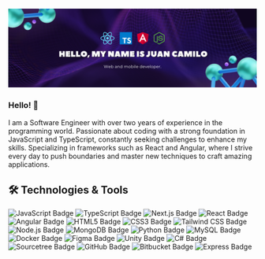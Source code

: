 ![](https://github.com/catomas/catomas/blob/main/Githubbanner.png)

### Hello! 👋
I am a Software Engineer with over two years of experience in the programming world. Passionate about coding with a strong foundation in JavaScript and TypeScript, constantly seeking challenges to enhance my skills. Specializing in frameworks such as React and Angular, where I strive every day to push boundaries and master new techniques to craft amazing applications.

## 🛠️ Technologies & Tools
![JavaScript Badge](https://img.shields.io/badge/JavaScript-F7DF1E?logo=javascript&logoColor=000&style=flat)
![TypeScript Badge](https://img.shields.io/badge/TypeScript-3178C6?logo=typescript&logoColor=fff&style=flat)
![Next.js Badge](https://img.shields.io/badge/Next.js-000?logo=nextdotjs&logoColor=fff&style=flat)
![React Badge](https://img.shields.io/badge/React-61DAFB?logo=react&logoColor=000&style=flat)
![Angular Badge](https://img.shields.io/badge/Angular-0F0F11?logo=angular&logoColor=fff&style=flat)
![HTML5 Badge](https://img.shields.io/badge/HTML5-E34F26?logo=html5&logoColor=fff&style=flat)
![CSS3 Badge](https://img.shields.io/badge/CSS3-1572B6?logo=css3&logoColor=fff&style=flat)
![Tailwind CSS Badge](https://img.shields.io/badge/Tailwind%20CSS-06B6D4?logo=tailwindcss&logoColor=fff&style=flat)
![Node.js Badge](https://img.shields.io/badge/Node.js-393?logo=nodedotjs&logoColor=fff&style=flat)
![MongoDB Badge](https://img.shields.io/badge/MongoDB-47A248?logo=mongodb&logoColor=fff&style=flat)
![Python Badge](https://img.shields.io/badge/Python-3776AB?logo=python&logoColor=fff&style=flat)
![MySQL Badge](https://img.shields.io/badge/MySQL-4479A1?logo=mysql&logoColor=fff&style=flat)
![Docker Badge](https://img.shields.io/badge/Docker-2496ED?logo=docker&logoColor=fff&style=flat)
![Figma Badge](https://img.shields.io/badge/Figma-F24E1E?logo=figma&logoColor=fff&style=flat)
![Unity Badge](https://img.shields.io/badge/Unity-000?logo=unity&logoColor=fff&style=flat)
![C# Badge](https://img.shields.io/badge/C%23-512BD4?logo=csharp&logoColor=fff&style=flat)
![Sourcetree Badge](https://img.shields.io/badge/Sourcetree-0052CC?logo=sourcetree&logoColor=fff&style=flat)
![GitHub Badge](https://img.shields.io/badge/GitHub-181717?logo=github&logoColor=fff&style=flat)
![Bitbucket Badge](https://img.shields.io/badge/Bitbucket-0052CC?logo=bitbucket&logoColor=fff&style=flat)
![Express Badge](https://img.shields.io/badge/Express-000?logo=express&logoColor=fff&style=flat)


<!--
**catomas/catomas** is a ✨ _special_ ✨ repository because its `README.md` (this file) appears on your GitHub profile.

Here are some ideas to get you started:

- 🔭 I’m currently working on ...
- 🌱 I’m currently learning ...
- 👯 I’m looking to collaborate on ...
- 🤔 I’m looking for help with ...
- 💬 Ask me about ...
- 📫 How to reach me: ...
- 😄 Pronouns: ...
- ⚡ Fun fact: ...
-->
